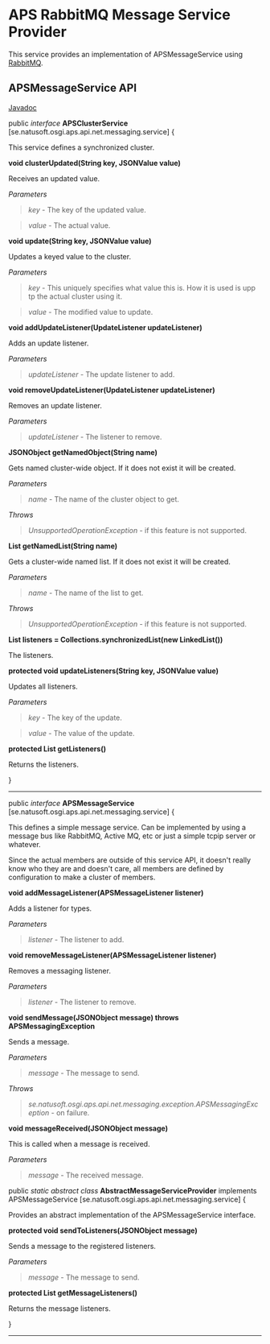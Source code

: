 # APS RabbitMQ Message Service Provider

This service provides an implementation of APSMessageService using [RabbitMQ](http://www.rabbitmq.com/).

## APSMessageService API

[Javadoc](http://apidoc.natusoft.se/APS/se/natusoft/osgi/aps/api/net/messaging/service/APSMessageService.html)

public _interface_ __APSClusterService__   [se.natusoft.osgi.aps.api.net.messaging.service] {

This service defines a synchronized cluster.







__void clusterUpdated(String key, JSONValue value)__

Receives an updated value.

_Parameters_

> _key_ - The key of the updated value. 

> _value_ - The actual value. 

__void update(String key, JSONValue value)__

Updates a keyed value to the cluster.

_Parameters_

> _key_ - This uniquely specifies what value this is. How it is used is upp tp the actual cluster using it. 

> _value_ - The modified value to update. 

__void addUpdateListener(UpdateListener updateListener)__

Adds an update listener.

_Parameters_

> _updateListener_ - The update listener to add. 

__void removeUpdateListener(UpdateListener updateListener)__

Removes an update listener.

_Parameters_

> _updateListener_ - The listener to remove. 

__JSONObject getNamedObject(String name)__

Gets named cluster-wide object. If it does not exist it will be created.

_Parameters_

> _name_ - The name of the cluster object to get. 

_Throws_

> _UnsupportedOperationException_ - if this feature is not supported. 

__List<JSONValue> getNamedList(String name)__

Gets a cluster-wide named list. If it does not exist it will be created.

_Parameters_

> _name_ - The name of the list to get. 

_Throws_

> _UnsupportedOperationException_ - if this feature is not supported. 



__List<UpdateListener> listeners = Collections.synchronizedList(new LinkedList<UpdateListener>())__

 The listeners.





__protected void updateListeners(String key, JSONValue value)__

Updates all listeners.

_Parameters_

> _key_ - The key of the update. 

> _value_ - The value of the update. 

__protected List<UpdateListener> getListeners()__

Returns the listeners.

}

----

    

public _interface_ __APSMessageService__   [se.natusoft.osgi.aps.api.net.messaging.service] {

This defines a simple message service. Can be implemented by using a message bus like RabbitMQ, Active MQ, etc or just a simple tcpip server or whatever.

Since the actual members are outside of this service API, it doesn't really know who they are and doesn't care, all members are defined by configuration to make a cluster of members.





__void addMessageListener(APSMessageListener listener)__

Adds a listener for types.

_Parameters_

> _listener_ - The listener to add. 

__void removeMessageListener(APSMessageListener listener)__

Removes a messaging listener.

_Parameters_

> _listener_ - The listener to remove. 

__void sendMessage(JSONObject message) throws APSMessagingException__

Sends a message.

_Parameters_

> _message_ - The message to send. 

_Throws_

> _se.natusoft.osgi.aps.api.net.messaging.exception.APSMessagingException_ - on failure. 



__void messageReceived(JSONObject message)__

This is called when a message is received.

_Parameters_

> _message_ - The received message. 

public _static_ _abstract_ _class_ __AbstractMessageServiceProvider__ implements  APSMessageService    [se.natusoft.osgi.aps.api.net.messaging.service] {

Provides an abstract implementation of the APSMessageService interface.







__protected void sendToListeners(JSONObject message)__

Sends a message to the registered listeners.

_Parameters_

> _message_ - The message to send. 

__protected List<APSMessageListener> getMessageListeners()__

Returns the message listeners.

}

----

    

